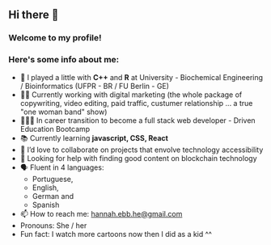 ## Hi there 👋

### Welcome to my profile! 
### Here's some info about me:

- 🔭 I played a little with **C++** and **R** at University - Biochemical Engineering / Bioinformatics (UFPR - BR / FU Berlin - GE)
- 💪🏽 Currently working with digital marketing (the whole package of copywriting, video editing, paid traffic, custumer relationship  ... a true "one woman band" show)
- 👩🏻‍💻 In career transition to become a full stack web developer - Driven Education Bootcamp 
- 📚 Currently learning **javascript, CSS, React**
- 👯 I’d love to collaborate on projects that envolve technology accessibility 
- 🤔 Looking for help with finding good content on blockchain technology
- 🗣️ Fluent in 4 languages: 
  - Portuguese, 
  - English, 
  - German and 
  - Spanish
- 📫 How to reach me: hannah.ebb.he@gmail.com
- Pronouns: She / her
- Fun fact: I watch more cartoons now then I did as a kid ^^

